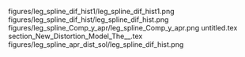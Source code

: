 figures/leg_spline_dif_hist1/leg_spline_dif_hist1.png
figures/leg_spline_dif_hist/leg_spline_dif_hist.png
figures/leg_spline_Comp_y_apr/leg_spline_Comp_y_apr.png
untitled.tex
section_New_Distortion_Model_The__.tex
figures/leg_spline_apr_dist_sol/leg_spline_dif_hist.png
